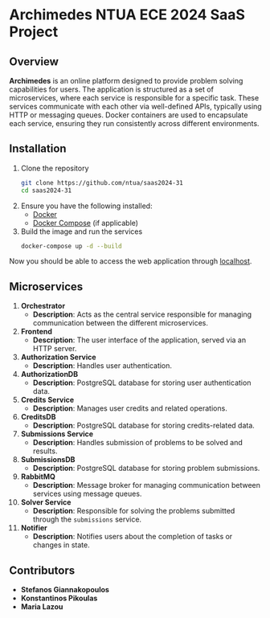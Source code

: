 # Archimedes NTUA ECE 2024 SaaS Project

## Overview
**Archimedes** is an online platform designed to provide problem solving capabilities for users. The application is structured as a set of microservices, where each service is responsible for a specific task. These services communicate with each other via well-defined APIs, typically using HTTP or messaging queues. Docker containers are used to encapsulate each service, ensuring they run consistently across different environments.

## Installation
1. Clone the repository
    ````bash
    git clone https://github.com/ntua/saas2024-31
    cd saas2024-31
    ````
2. Ensure you have the following installed: 
	- [Docker](https://www.docker.com/get-started) 
	- [Docker Compose](https://docs.docker.com/compose/install/) (if applicable)
3.	 Build the image and run the services
		```bash
		docker-compose up -d --build
		```
Now you should be able to access the web application through [localhost](http://127.0.0.1/).

## Microservices
 1. **Orchestrator** 
	- **Description**: Acts as the central service responsible for managing communication between the different microservices. 
 2. **Frontend** 
	 - **Description**: The user interface of the application, served via an HTTP server.  		
 3. **Authorization Service** 
	 - **Description**: Handles user authentication.
4. **AuthorizationDB** 
	- **Description**: PostgreSQL database for storing user authentication data. 
5. **Credits Service**
	- **Description**: Manages user credits and related operations.
6. **CreditsDB** 
	- **Description**: PostgreSQL database for storing credits-related data.
7. **Submissions Service** 
	- **Description**: Handles submission of problems to be solved and results.
8. **SubmissionsDB** 
	- **Description**: PostgreSQL database for storing problem submissions.
9. **RabbitMQ** 
	 - **Description**: Message broker for managing communication between services using message queues.
10. **Solver Service** 
	- **Description**: Responsible for solving the problems submitted through the `submissions` service. 
11. **Notifier** 
	- **Description**: Notifies users about the completion of tasks or changes in state. 
	 
## Contributors
- **Stefanos Giannakopoulos**
- **Konstantinos Pikoulas** 
-  **Maria Lazou**
